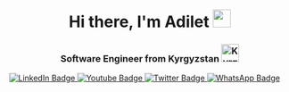 <h1 align="center">Hi there, I'm Adilet
<img src="https://github.com/blackcater/blackcater/raw/main/images/Hi.gif" height="32"/></h1>
<h3 align="center">Software Engineer from Kyrgyzstan
<img height="32" width="32" src="https://flagicons.lipis.dev/flags/4x3/kg.svg" alt="Kyrgyzstan"/>
</h3>
<div id="badges">
  <a href="https://www.linkedin.com/in/adilet-dzhalilov-01a274226/">
    <img src="https://img.shields.io/badge/LinkedIn-blue?style=for-the-badge&logo=linkedin&logoColor=white" alt="LinkedIn Badge"/>
  </a>
  <a href="https://www.youtube.com/channel/UCn3_-JD9-SkOOyf_MkUN5lQ">
    <img src="https://img.shields.io/badge/YouTube-red?style=for-the-badge&logo=youtube&logoColor=white" alt="Youtube Badge"/>
  </a>
  <a href="https://twitter.com/Dvijeniels">
    <img src="https://img.shields.io/badge/Twitter-blue?style=for-the-badge&logo=twitter&logoColor=white" alt="Twitter Badge"/>
  </a>
  <a href="https://twitter.com/Dvijeniels">
    <img src="https://img.shields.io/badge/WhatsApp-blue?style=for-the-badge&logo=whatsapp&logoColor=white" alt="WhatsApp Badge"/>
  </a>
</div>
